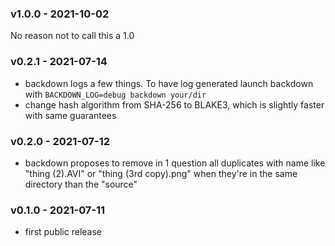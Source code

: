 <a name="v1.0.0"></a>
### v1.0.0 - 2021-10-02
No reason not to call this a 1.0

<a name="v0.2.1"></a>
### v0.2.1 - 2021-07-14
- backdown logs a few things. To have log generated launch backdown with `BACKDOWN_LOG=debug backdown your/dir`
- change hash algorithm from SHA-256 to BLAKE3, which is slightly faster with same guarantees

<a name="v0.2.0"></a>
### v0.2.0 - 2021-07-12
- backdown proposes to remove in 1 question all duplicates with name like "thing (2).AVI" or "thing (3rd copy).png" when they're in the same directory than the "source"

<a name="v0.1.0"></a>
### v0.1.0 - 2021-07-11
- first public release
